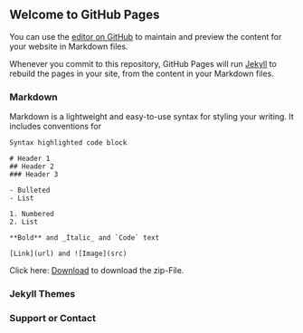 ## Welcome to GitHub Pages

You can use the [editor on GitHub](https://github.com/Motrish/wowrecruit/edit/main/docs/index.md) to maintain and preview the content for your website in Markdown files.

Whenever you commit to this repository, GitHub Pages will run [Jekyll](https://jekyllrb.com/) to rebuild the pages in your site, from the content in your Markdown files.

### Markdown

Markdown is a lightweight and easy-to-use syntax for styling your writing. It includes conventions for

```Download
Syntax highlighted code block

# Header 1
## Header 2
### Header 3

- Bulleted
- List

1. Numbered
2. List

**Bold** and _Italic_ and `Code` text

[Link](url) and ![Image](src)
```

Click here: [Download](https://github.com/Motrish/wowrecruit/raw/main/docs/wowrecruit.zip) to download the zip-File.

### Jekyll Themes

### Support or Contact